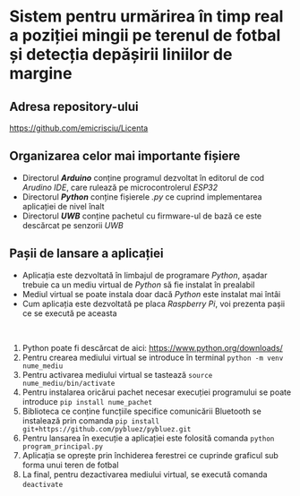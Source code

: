# Sistem pentru urmărirea în timp real a poziției mingii pe terenul de fotbal și detecția depășirii liniilor de margine

## Adresa repository-ului

https://github.com/emicrisciu/Licenta

## Organizarea celor mai importante fișiere

* Directorul _**Arduino**_ conține programul dezvoltat în editorul de cod _Arudino IDE_, care rulează pe microcontrolerul _ESP32_
* Directorul _**Python**_ conține fișierele _.py_ ce cuprind implementarea aplicației de nivel înalt
* Directorul _**UWB**_ conține pachetul cu firmware-ul de bază ce este descărcat pe senzorii _UWB_

## Pașii de lansare a aplicației

* Aplicația este dezvoltată în limbajul de programare _Python_, așadar trebuie ca un mediu virtual de _Python_ să fie instalat în prealabil
* Mediul virtual se poate instala doar dacă _Python_ este instalat mai întâi
* Cum aplicația este dezvoltată pe placa _Raspberry Pi_, voi prezenta pașii ce se execută pe aceasta
<br>

1. Python poate fi descărcat de aici: https://www.python.org/downloads/
2. Pentru crearea mediului virtual se introduce în terminal `python -m venv nume_mediu`
3. Pentru activarea mediului virtual se tastează `source nume_mediu/bin/activate`
4. Pentru instalarea oricărui pachet necesar execuției programului se poate introduce `pip install nume_pachet`
5. Biblioteca ce conține funcțiile specifice comunicării Bluetooth se instalează prin comanda `pip install git+https://github.com/pybluez/pybluez.git`
5. Pentru lansarea în execuție a aplicației este folosită comanda `python program_principal.py`
6. Aplicația se oprește prin închiderea ferestrei ce cuprinde graficul sub forma unui teren de fotbal
7. La final, pentru dezactivarea mediului virtual, se execută comanda `deactivate`